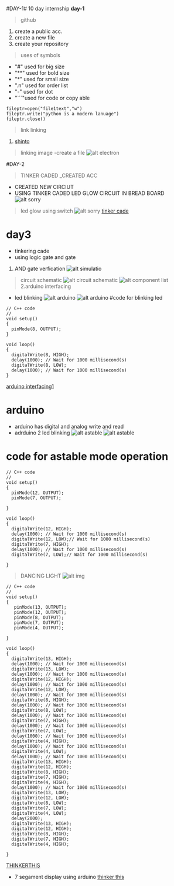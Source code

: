 #DAY-1# 10 day internship
**day-1**
>github
1. create a public acc.
2. create a new file
3. create your repository
> uses of symbols
- "#" used for big size
- "**" used for bold size
- "*" used for small size
- ".n" used for order list
- "-" used for dot
- "```"used for code or copy able


```
fileptr=open("file1text","w")
fileptr.write("python is a modern lanuage")
fileptr.close()
```
> link linking
1. [shinto](https://github.com/2003SHINTO)
>linking image
-create a file
![alt electron](https://github.com/kumarkrishna2003/10-days-internship/blob/main/img/Untitled.jpeg)

#DAY-2
>TINKER CADED
_CREATED ACC
- CREATED NEW CIRCIUT
- USING TINKER CADED LED GLOW CIRCUIT IN BREAD BOARD 
![alt sorry](https://github.com/kumarkrishna2003/10-days-internship/blob/main/img/Screenshot%20from%202023-05-09%2012-09-52.png)
>led glow using switch
![alt sorry](https://github.com/kumarkrishna2003/10-days-internship/blob/main/img/Screenshot%20from%202023-05-09%2012-16-09.png)
[tinker cade](https://www.tinkercad.com/things/08pXx94FczB-led-glowing-using-varable-resistor)
# day3
- tinkering cade 
- using logic gate and gate
1. AND gate verfication 
![alt simulatio](https://github.com/kumarkrishna2003/10-days-internship/blob/main/Screenshot%20from%202023-05-11%2010-17-30.png)
> circuit schematic
![alt circuit schematic](https://github.com/kumarkrishna2003/10-days-internship/blob/main/Screenshot%20from%202023-05-11%2010-26-38.png)
![alt component list](https://github.com/kumarkrishna2003/10-days-internship/blob/main/img/Screenshot%20from%202023-05-11%2010-26-41.png)
2.arduino interfacing
- led blinking
![alt arduino](https://github.com/kumarkrishna2003/10-days-internship/blob/main/Screenshot%20from%202023-05-11%2011-29-08.png)
![alt arduino](https://github.com/kumarkrishna2003/10-days-internship/blob/main/Screenshot%20from%202023-05-11%2011-28-48.png)
#code for blinking led
```
// C++ code
//
void setup()
{
  pinMode(8, OUTPUT);
}

void loop()
{
  digitalWrite(8, HIGH);
  delay(1000); // Wait for 1000 millisecond(s)
  digitalWrite(8, LOW);
  delay(1000); // Wait for 1000 millisecond(s)
}
```
[arduino interfacing1](https://www.tinkercad.com/things/bL3zKL1EtSU-arduino-interfacing1)
# arduino 
- arduino has digital and analog write and read 
- adrduino 2 led blinking
![alt astable](https://github.com/kumarkrishna2003/10-days-internship/blob/main/Screenshot%20from%202023-05-11%2012-38-18.png)
![alt astable](https://github.com/kumarkrishna2003/10-days-internship/blob/main/Screenshot%20from%202023-05-11%2012-38-20.png)
# code for astable mode operation
```
// C++ code
//
void setup()
{
  pinMode(12, OUTPUT); 
  pinMode(7, OUTPUT);
      
}

void loop()
{
  digitalWrite(12, HIGH);
  delay(1000); // Wait for 1000 millisecond(s)
  digitalWrite(12, LOW);// Wait for 1000 millisecond(s)
  digitalWrite(7, HIGH);
  delay(1000); // Wait for 1000 millisecond(s)
  digitalWrite(7, LOW);// Wait for 1000 millisecond(s)
  
}
```
>DANCING LIGHT
![alt img](https://github.com/kumarkrishna2003/10-days-internship/blob/main/Screenshot%20from%202023-05-11%2015-43-15.png)
```
// C++ code
//
void setup()
{
   pinMode(13, OUTPUT);
   pinMode(12, OUTPUT);
   pinMode(8, OUTPUT);
   pinMode(7, OUTPUT);
   pinMode(4, OUTPUT);

}

void loop()
{
  digitalWrite(13, HIGH);
  delay(1000); // Wait for 1000 millisecond(s)
  digitalWrite(13, LOW);
  delay(1000); // Wait for 1000 millisecond(s)
  digitalWrite(12, HIGH);
  delay(1000); // Wait for 1000 millisecond(s)
  digitalWrite(12, LOW);
  delay(1000); // Wait for 1000 millisecond(s)
  digitalWrite(8, HIGH);
  delay(1000); // Wait for 1000 millisecond(s)
  digitalWrite(8, LOW);
  delay(1000); // Wait for 1000 millisecond(s)
  digitalWrite(7, HIGH);
  delay(1000); // Wait for 1000 millisecond(s)
  digitalWrite(7, LOW);
  delay(1000); // Wait for 1000 millisecond(s)
  digitalWrite(4, HIGH);
  delay(1000); // Wait for 1000 millisecond(s)
  digitalWrite(4, LOW);
  delay(1000); // Wait for 1000 millisecond(s)
  digitalWrite(13, HIGH);
  digitalWrite(12, HIGH);
  digitalWrite(8, HIGH);
  digitalWrite(7, HIGH);
  digitalWrite(4, HIGH);
  delay(1000); // Wait for 1000 millisecond(s)
  digitalWrite(13, LOW);
  digitalWrite(12, LOW);
  digitalWrite(8, LOW);
  digitalWrite(7, LOW);
  digitalWrite(4, LOW);
  delay(2000);
  digitalWrite(13, HIGH);
  digitalWrite(12, HIGH);
  digitalWrite(8, HIGH);
  digitalWrite(7, HIGH);
  digitalWrite(4, HIGH);
  
}
```
[THINKERTHIS](https://www.tinkercad.com/things/ft6hrPTffez-dancing-light)
- 7 segament display using arduino
[thinker this](https://www.tinkercad.com/things/f5GIdlII1CW-7-segament-display-using-arduino-board)
